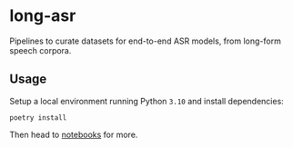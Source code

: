# long-asr
Pipelines to curate datasets for end-to-end 
ASR models, from long-form speech corpora.

## Usage
Setup a local environment running Python `3.10` and 
install dependencies:
```commandline
poetry install
```

Then head to [notebooks](./notebooks) for more.
